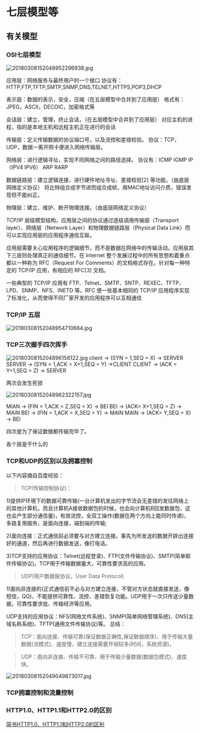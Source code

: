 # 七层模型等

## 有关模型

### OSI七层模型

![20180308152048952296938.jpg](http://osmisz4zw.bkt.clouddn.com/20180308152048952296938.jpg)


应用层：网络服务与最终用户的一个接口
协议有：HTTP,FTP,TFTP,SMTP,SNMP,DNS,TELNET,HTTPS,POP3,DHCP

表示层：数据的表示，安全，压缩（在五层模型中合并到了应用层）
格式有：JPEG，ASCII，DECOIC，加密格式等

会话层：建立，管理，终止会话，（在五层模型中合并到了应用层）
对应主机的进程，指的是本地主机和远程主机正在进行的会话

传输层：定义传输数据的协议端口号，以及流控和差错校验。
协议：TCP，UDP，数据一离开网卡便进入网络传输层。

网络层：进行逻辑寻址，实现不同网络之间的路径选择。
协议有：ICMP IGMP IP（IPV4 IPV6） ARP RARP


数据链路层：建立逻辑连接、进行硬件地址寻址、差错校验[2]  等功能。（由底层网络定义协议）
将比特组合成字节进而组合成帧，用MAC地址访问介质，错误发现但不能纠正。

物理层：建立、维护、断开物理连接。（由底层网络定义协议）

TCP/IP 层级模型结构，应用层之间的协议通过逐级调用传输层（Transport layer）、网络层（Network Layer）和物理数据链路层（Physical Data Link）而可以实现应用层的应用程序通信互联。

应用层需要关心应用程序的逻辑细节，而不是数据在网络中的传输活动。应用层其下三层则处理真正的通信细节。在 Internet 整个发展过程中的所有思想和着重点都以一种称为 RFC（Request For Comments）的文档格式存在。针对每一种特定的 TCP/IP 应用，有相应的 RFC[3]  文档。

一些典型的 TCP/IP 应用有 FTP、Telnet、SMTP、SNTP、REXEC、TFTP、LPD、SNMP、NFS、INETD 等。RFC 使一些基本相同的 TCP/IP 应用程序实现了标准化，从而使得不同厂家开发的应用程序可以互相通信


### TCP/IP 五层

![20180308152048954710664.jpg](http://osmisz4zw.bkt.clouddn.com/20180308152048954710664.jpg)

### TCP三次握手四次挥手
![2018030815204896156122.jpg](http://osmisz4zw.bkt.clouddn.com/2018030815204896156122.jpg)
client -> (SYN = 1,SEQ = X) -> SERVER
SERVER -> (SYN = 1,ACK = X+1,SEQ = Y) ->CLIENT
CLIENT -> (ACK = Y+1,SEQ = Z) -> SERVER

两次会发生死锁


![20180308152048962322157.jpg](http://osmisz4zw.bkt.clouddn.com/20180308152048962322157.jpg)


MIAN ->  (FIN = 1,ACK = Z,SEQ = X) -> BEI
BEI  ->  (ACK= X+1,SEQ = Z)        -> MAIN
BEI  ->  (FIN = 1,ACK = X,SEQ = Y) -> MAIN
MAIN ->  (ACK= Y,SEQ = X)          -> BEI

四次是为了保证数据都传输完毕了。


各个层是干什么的

### TCP和UDP的区别以及拥塞控制
以下内容摘自百度经验：
> TCP(传输控制协议)：

1)提供IP环境下的数据可靠传输(一台计算机发出的字节流会无差错的发往网络上的其他计算机，而且计算机A接收数据包的时候，也会向计算机B回发数据包，这也会产生部分通信量)，有效流控，全双工操作(数据在两个方向上能同时传递)，多路复用服务，是面向连接，端到端的传输;

2)面向连接：正式通信前必须要与对方建立连接。事先为所发送的数据开辟出连接好的通道，然后再进行数据发送，像打电话。

3)TCP支持的应用协议：Telnet(远程登录)、FTP(文件传输协议)、SMTP(简单邮件传输协议)。TCP用于传输数据量大，可靠性要求高的应用。

> UDP(用户数据报协议，User Data Protocol)

1)面向非连接的(正式通信前不必与对方建立连接，不管对方状态就直接发送，像短信，QQ)，不能提供可靠性、流控、差错恢复功能。UDP用于一次只传送少量数据，可靠性要求低、传输经济等应用。

UDP支持的应用协议：NFS(网络文件系统)、SNMP(简单网络管理系统)、DNS(主域名称系统)、TFTP(通用文件传输协议)等。
总结：

> TCP：面向连接、传输可靠(保证数据正确性,保证数据顺序)、用于传输大量数据(流模式)、速度慢，建立连接需要开销较多(时间，系统资源)。

> UDP：面向非连接、传输不可靠、用于传输少量数据(数据包模式)、速度快。


![20180308152049049873017.jpg](http://osmisz4zw.bkt.clouddn.com/20180308152049049873017.jpg)

### TCP拥塞控制和流量控制



### HTTP1.0、HTTP1.1和HTTP2.0的区别

[简书HTTP1.0、HTTP1.1和HTTP2.0的区别](https://www.jianshu.com/p/be29d679cbff)

